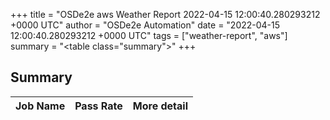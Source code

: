 +++
title = "OSDe2e aws Weather Report 2022-04-15 12:00:40.280293212 +0000 UTC"
author = "OSDe2e Automation"
date = "2022-04-15 12:00:40.280293212 +0000 UTC"
tags = ["weather-report", "aws"]
summary = "<table class=\"summary\"></table>"
+++
## Summary

| Job Name | Pass Rate | More detail |
|----------|-----------|-------------|




